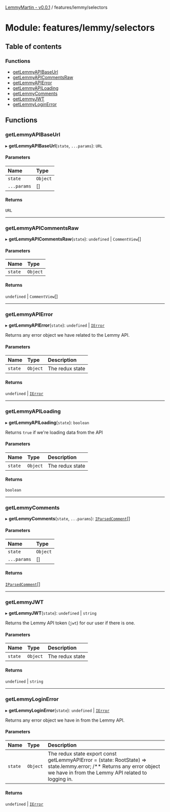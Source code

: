 [LemmyMartin - v0.0.1](../README.md) / features/lemmy/selectors

# Module: features/lemmy/selectors

## Table of contents

### Functions

- [getLemmyAPIBaseUrl](features_lemmy_selectors.md#getlemmyapibaseurl)
- [getLemmyAPICommentsRaw](features_lemmy_selectors.md#getlemmyapicommentsraw)
- [getLemmyAPIError](features_lemmy_selectors.md#getlemmyapierror)
- [getLemmyAPILoading](features_lemmy_selectors.md#getlemmyapiloading)
- [getLemmyComments](features_lemmy_selectors.md#getlemmycomments)
- [getLemmyJWT](features_lemmy_selectors.md#getlemmyjwt)
- [getLemmyLoginError](features_lemmy_selectors.md#getlemmyloginerror)

## Functions

### getLemmyAPIBaseUrl

▸ **getLemmyAPIBaseUrl**(`state`, `...params`): `URL`

#### Parameters

| Name | Type |
| :------ | :------ |
| `state` | `Object` |
| `...params` | [] |

#### Returns

`URL`

___

### getLemmyAPICommentsRaw

▸ **getLemmyAPICommentsRaw**(`state`): `undefined` \| `CommentView`[]

#### Parameters

| Name | Type |
| :------ | :------ |
| `state` | `Object` |

#### Returns

`undefined` \| `CommentView`[]

___

### getLemmyAPIError

▸ **getLemmyAPIError**(`state`): `undefined` \| [`IError`](../interfaces/types.IError.md)

Returns any error object we have related to the Lemmy API.

#### Parameters

| Name | Type | Description |
| :------ | :------ | :------ |
| `state` | `Object` | The redux state |

#### Returns

`undefined` \| [`IError`](../interfaces/types.IError.md)

___

### getLemmyAPILoading

▸ **getLemmyAPILoading**(`state`): `boolean`

Returns `true` if we're loading data from the API

#### Parameters

| Name | Type | Description |
| :------ | :------ | :------ |
| `state` | `Object` | The redux state |

#### Returns

`boolean`

___

### getLemmyComments

▸ **getLemmyComments**(`state`, `...params`): [`IParsedComment`](../interfaces/features_lemmy_types.IParsedComment.md)[]

#### Parameters

| Name | Type |
| :------ | :------ |
| `state` | `Object` |
| `...params` | [] |

#### Returns

[`IParsedComment`](../interfaces/features_lemmy_types.IParsedComment.md)[]

___

### getLemmyJWT

▸ **getLemmyJWT**(`state`): `undefined` \| `string`

Returns the Lemmy API token (`jwt`) for our user if there is one.

#### Parameters

| Name | Type | Description |
| :------ | :------ | :------ |
| `state` | `Object` | The redux state |

#### Returns

`undefined` \| `string`

___

### getLemmyLoginError

▸ **getLemmyLoginError**(`state`): `undefined` \| [`IError`](../interfaces/types.IError.md)

Returns any error object we have in from the Lemmy API.

#### Parameters

| Name | Type | Description |
| :------ | :------ | :------ |
| `state` | `Object` | The redux state export const getLemmyAPIError = (state: RootState) => state.lemmy.error; /** Returns any error object we have in from the Lemmy API related to logging in. |

#### Returns

`undefined` \| [`IError`](../interfaces/types.IError.md)
